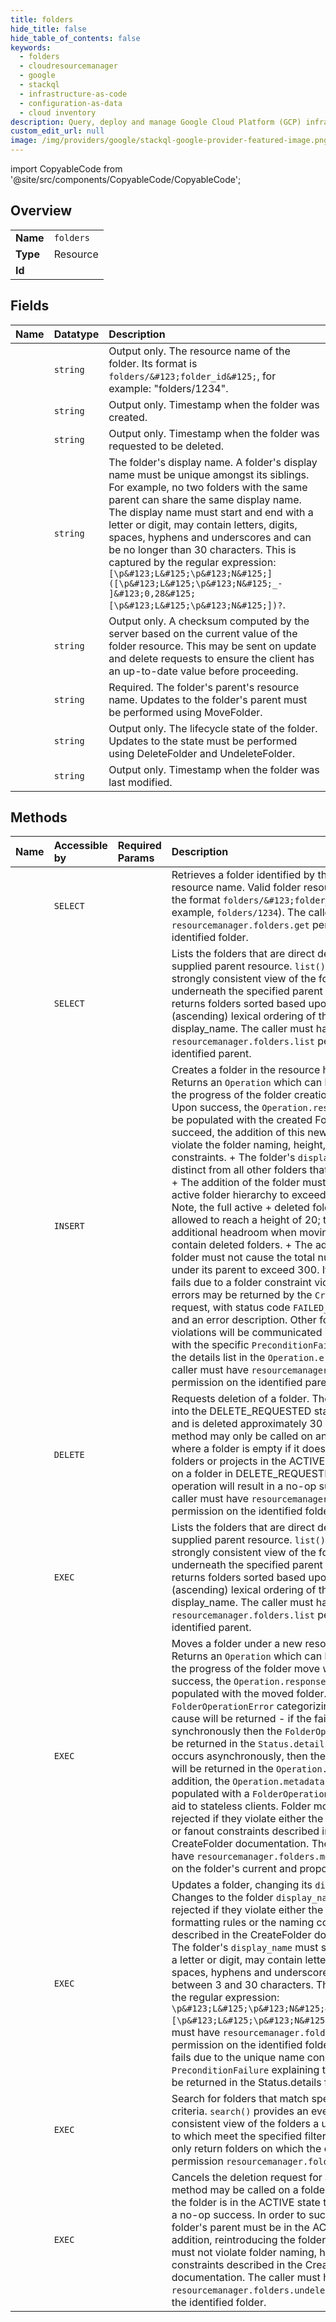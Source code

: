 ```yaml
---
title: folders
hide_title: false
hide_table_of_contents: false
keywords:
  - folders
  - cloudresourcemanager
  - google    
  - stackql
  - infrastructure-as-code
  - configuration-as-data
  - cloud inventory
description: Query, deploy and manage Google Cloud Platform (GCP) infrastructure and resources using SQL
custom_edit_url: null
image: /img/providers/google/stackql-google-provider-featured-image.png
---
```


import CopyableCode from '@site/src/components/CopyableCode/CopyableCode';




## Overview
<table><tbody>
<tr><td><b>Name</b></td><td><code>folders</code></td></tr>
<tr><td><b>Type</b></td><td>Resource</td></tr>
<tr><td><b>Id</b></td><td><CopyableCode code="google.cloudresourcemanager.folders" /></td></tr>
</tbody></table>

## Fields
| Name | Datatype | Description |
|:-----|:---------|:------------|
| <CopyableCode code="name" /> | `string` | Output only. The resource name of the folder. Its format is `folders/&#123;folder_id&#125;`, for example: "folders/1234". |
| <CopyableCode code="createTime" /> | `string` | Output only. Timestamp when the folder was created. |
| <CopyableCode code="deleteTime" /> | `string` | Output only. Timestamp when the folder was requested to be deleted. |
| <CopyableCode code="displayName" /> | `string` | The folder's display name. A folder's display name must be unique amongst its siblings. For example, no two folders with the same parent can share the same display name. The display name must start and end with a letter or digit, may contain letters, digits, spaces, hyphens and underscores and can be no longer than 30 characters. This is captured by the regular expression: `[\p&#123;L&#125;\p&#123;N&#125;]([\p&#123;L&#125;\p&#123;N&#125;_- ]&#123;0,28&#125;[\p&#123;L&#125;\p&#123;N&#125;])?`. |
| <CopyableCode code="etag" /> | `string` | Output only. A checksum computed by the server based on the current value of the folder resource. This may be sent on update and delete requests to ensure the client has an up-to-date value before proceeding. |
| <CopyableCode code="parent" /> | `string` | Required. The folder's parent's resource name. Updates to the folder's parent must be performed using MoveFolder. |
| <CopyableCode code="state" /> | `string` | Output only. The lifecycle state of the folder. Updates to the state must be performed using DeleteFolder and UndeleteFolder. |
| <CopyableCode code="updateTime" /> | `string` | Output only. Timestamp when the folder was last modified. |
## Methods
| Name | Accessible by | Required Params | Description |
|:-----|:--------------|:----------------|:------------|
| <CopyableCode code="get" /> | `SELECT` | <CopyableCode code="foldersId" /> | Retrieves a folder identified by the supplied resource name. Valid folder resource names have the format `folders/&#123;folder_id&#125;` (for example, `folders/1234`). The caller must have `resourcemanager.folders.get` permission on the identified folder. |
| <CopyableCode code="list" /> | `SELECT` |  | Lists the folders that are direct descendants of supplied parent resource. `list()` provides a strongly consistent view of the folders underneath the specified parent resource. `list()` returns folders sorted based upon the (ascending) lexical ordering of their display_name. The caller must have `resourcemanager.folders.list` permission on the identified parent. |
| <CopyableCode code="create" /> | `INSERT` |  | Creates a folder in the resource hierarchy. Returns an `Operation` which can be used to track the progress of the folder creation workflow. Upon success, the `Operation.response` field will be populated with the created Folder. In order to succeed, the addition of this new folder must not violate the folder naming, height, or fanout constraints. + The folder's `display_name` must be distinct from all other folders that share its parent. + The addition of the folder must not cause the active folder hierarchy to exceed a height of 10. Note, the full active + deleted folder hierarchy is allowed to reach a height of 20; this provides additional headroom when moving folders that contain deleted folders. + The addition of the folder must not cause the total number of folders under its parent to exceed 300. If the operation fails due to a folder constraint violation, some errors may be returned by the `CreateFolder` request, with status code `FAILED_PRECONDITION` and an error description. Other folder constraint violations will be communicated in the `Operation`, with the specific `PreconditionFailure` returned in the details list in the `Operation.error` field. The caller must have `resourcemanager.folders.create` permission on the identified parent. |
| <CopyableCode code="delete" /> | `DELETE` | <CopyableCode code="foldersId" /> | Requests deletion of a folder. The folder is moved into the DELETE_REQUESTED state immediately, and is deleted approximately 30 days later. This method may only be called on an empty folder, where a folder is empty if it doesn't contain any folders or projects in the ACTIVE state. If called on a folder in DELETE_REQUESTED state the operation will result in a no-op success. The caller must have `resourcemanager.folders.delete` permission on the identified folder. |
| <CopyableCode code="_list" /> | `EXEC` |  | Lists the folders that are direct descendants of supplied parent resource. `list()` provides a strongly consistent view of the folders underneath the specified parent resource. `list()` returns folders sorted based upon the (ascending) lexical ordering of their display_name. The caller must have `resourcemanager.folders.list` permission on the identified parent. |
| <CopyableCode code="move" /> | `EXEC` | <CopyableCode code="foldersId" /> | Moves a folder under a new resource parent. Returns an `Operation` which can be used to track the progress of the folder move workflow. Upon success, the `Operation.response` field will be populated with the moved folder. Upon failure, a `FolderOperationError` categorizing the failure cause will be returned - if the failure occurs synchronously then the `FolderOperationError` will be returned in the `Status.details` field. If it occurs asynchronously, then the FolderOperation will be returned in the `Operation.error` field. In addition, the `Operation.metadata` field will be populated with a `FolderOperation` message as an aid to stateless clients. Folder moves will be rejected if they violate either the naming, height, or fanout constraints described in the CreateFolder documentation. The caller must have `resourcemanager.folders.move` permission on the folder's current and proposed new parent. |
| <CopyableCode code="patch" /> | `EXEC` | <CopyableCode code="foldersId" /> | Updates a folder, changing its `display_name`. Changes to the folder `display_name` will be rejected if they violate either the `display_name` formatting rules or the naming constraints described in the CreateFolder documentation. The folder's `display_name` must start and end with a letter or digit, may contain letters, digits, spaces, hyphens and underscores and can be between 3 and 30 characters. This is captured by the regular expression: `\p&#123;L&#125;\p&#123;N&#125;&#123;1,28&#125;[\p&#123;L&#125;\p&#123;N&#125;]`. The caller must have `resourcemanager.folders.update` permission on the identified folder. If the update fails due to the unique name constraint then a `PreconditionFailure` explaining this violation will be returned in the Status.details field. |
| <CopyableCode code="search" /> | `EXEC` |  | Search for folders that match specific filter criteria. `search()` provides an eventually consistent view of the folders a user has access to which meet the specified filter criteria. This will only return folders on which the caller has the permission `resourcemanager.folders.get`. |
| <CopyableCode code="undelete" /> | `EXEC` | <CopyableCode code="foldersId" /> | Cancels the deletion request for a folder. This method may be called on a folder in any state. If the folder is in the ACTIVE state the result will be a no-op success. In order to succeed, the folder's parent must be in the ACTIVE state. In addition, reintroducing the folder into the tree must not violate folder naming, height, and fanout constraints described in the CreateFolder documentation. The caller must have `resourcemanager.folders.undelete` permission on the identified folder. |
